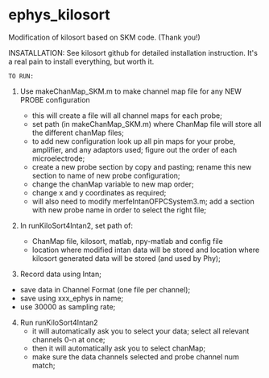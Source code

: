 # ephys_kilosort
Modification of kilosort based on SKM code. (Thank you!)

INSATALLATION:
See kilosort github for detailed installation instruction. It's a real pain to install everything, but worth it.

    TO RUN: 
1. Use makeChanMap_SKM.m to make channel map file for any NEW PROBE configuration
    - this will create a file will all channel maps for each probe;
    - set path (in makeChanMap_SKM.m) where ChanMap file will store all the different chanMap files;
    - to add new configuration look up all pin maps for your probe, amplifier, and any adaptors used; 
      figure out the order of each microelectrode;
    - create a new probe section by copy and pasting; rename this new section to name of new probe configuration;
    - change the chanMap variable to new map order;
    - change x and y coordinates as required;
    - will also need to modify merfeIntanOFPCSystem3.m; add a section with new probe name in order to select the right file;

2. In runKiloSort4Intan2, set path of: 
    - ChanMap file, kilosort, matlab, npy-matlab and config file
    - location where modified intan data will be stored and location where kilosort generated data will be stored (and used by Phy);

3. Record data using Intan; 
  - save data in Channel Format (one file per channel); 
  - save using xxx_ephys in name;
  - use 30000 as sampling rate;

4. Run runKiloSort4Intan2
    - it will automatically ask you to select your data; select all relevant channels 0-n at once;
    - then it will automatically ask you to select chanMap; 
    - make sure the data channels selected and probe channel num match; 

